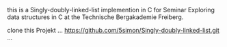 this is a Singly-doubly-linked-list implemention in C for Seminar Exploring data structures in C at the Technische Bergakademie Freiberg.

clone this Projekt
...
https://github.com/5simon/Singly-doubly-linked-list.git
...
